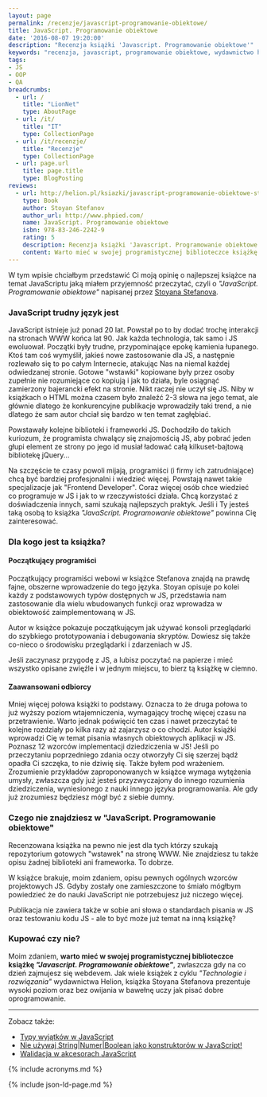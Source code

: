 ```yaml
---
layout: page
permalink: /recenzje/javascript-programowanie-obiektowe/
title: JavaScript. Programowanie obiektowe
date: '2016-08-07 19:20:00'
description: "Recenzja książki 'Javascript. Programowanie obiektowe'"
keywords: "recenzja, javascript, programowanie obiektowe, wydawnictwo helion"
tags:
- JS
- OOP
- QA
breadcrumbs:
  - url: /
    title: "LionNet"
    type: AboutPage
  - url: /it/
    title: "IT"
    type: CollectionPage
  - url: /it/recenzje/
    title: "Recenzje"
    type: CollectionPage
  - url: page.url
    title: page.title
    type: BlogPosting
reviews:
  - url: http://helion.pl/ksiazki/javascript-programowanie-obiektowe-stoyan-stefanov,jascob.htm
    type: Book
    author: Stoyan Stefanov
    author_url: http://www.phpied.com/
    name: JavaScript. Programowanie obiektowe
    isbn: 978-83-246-2242-9
    rating: 5
    description: Recenzja książki 'Javascript. Programowanie obiektowe'
    content: Warto mieć w swojej programistycznej biblioteczce książkę 'Javascript. Programowanie obiektowe', zwłaszcza gdy na co dzień zajmujesz się webdevem. Jak wiele książek z cyklu 'Technologie i rozwiązania' wydawnictwa Helion, książka Stoyana Stefanova prezentuje wysoki poziom oraz bez owijania w bawełnę uczy jak pisać dobre oprogramowanie
---
```


W tym wpisie chciałbym przedstawić Ci moją opinię o najlepszej książce na temat
JavaScriptu jaką miałem przyjemność przeczytać, czyli o *"JavaScript. Programowanie
obiektowe"* napisanej przez [Stoyana Stefanova][1].

### JavaScript trudny język jest

JavaScript istnieje już ponad 20 lat. Powstał po to by dodać trochę interakcji
na stronach WWW końca lat 90. Jak każda technologia, tak samo i JS ewoluował.
Początki były trudne, przypominające epokę kamienia łupanego. Ktoś tam coś wymyślił,
jakieś nowe zastosowanie dla JS, a następnie rozlewało się to po całym Internecie,
atakując Nas na niemal każdej odwiedzanej stronie. Gotowe "wstawki" kopiowane były
przez osoby zupełnie nie rozumiejące co kopiują i jak to działa, byle osiągnąć
zamierzony bajerancki efekt na stronie. Nikt raczej nie uczył się JS. Niby w 
książkach o HTML można czasem było znaleźć 2-3 słowa na jego temat, ale głównie 
dlatego że konkurencyjne publikacje wprowadziły taki trend, a nie dlatego że sam
autor chciał się bardzo w ten temat zagłębiać.

Powstawały kolejne biblioteki i frameworki JS. Dochodziło do takich kuriozum, że
programista chwalący się znajomością JS, aby pobrać jeden głupi element ze strony 
po jego id musiał ładować całą kilkuset-bajtową bibliotekę jQuery...

Na szczęście te czasy powoli mijają, programiści (i firmy ich zatrudniające) chcą
być bardziej profesjonalni i wiedzieć więcej. Powstają nawet takie specjalizacje
jak "Frontend  Developer". Coraz więcej osób chce wiedzieć co programuje w JS i 
jak to w rzeczywistości działa. Chcą korzystać z doświadczenia innych, sami szukają
najlepszych praktyk. Jeśli i Ty jesteś taką osobą to książka *"JavaScript. 
Programowanie obiektowe"* powinna Cię zainteresować.

### Dla kogo jest ta książka?

#### Początkujący programiści

Początkujący programiści webowi w książce Stefanova znajdą na prawdę fajne, 
obszerne wprowadzenie do tego języka. Stoyan opisuje po kolei każdy z podstawowych
typów dostępnych w JS, przedstawia nam zastosowanie dla wielu wbudowanych funkcji
oraz wprowadza w obiektowość zaimplementowaną w JS.

Autor w książce pokazuje początkującym jak używać konsoli przeglądarki do szybkiego 
prototypowania i debugowania skryptów. Dowiesz się także co-nieco o środowisku
przeglądarki i zdarzeniach w JS.

Jeśli zaczynasz przygodę z JS, a lubisz poczytać na papierze i mieć wszystko 
opisane zwięźle i w jednym miejscu, to bierz tą książkę w ciemno.

#### Zaawansowani odbiorcy

Mniej więcej połowa książki to podstawy. Oznacza to że druga połowa to już wyższy
poziom wtajemniczenia, wymagający trochę więcej czasu na przetrawienie. Warto 
jednak poświęcić ten czas i nawet przeczytać te kolejne rozdziały po kilka razy 
aż zajarzysz o co chodzi. Autor książki wprowadzi Cię w temat pisania własnych
obiektowych aplikacji w JS. Poznasz 12 wzorców implementacji dziedziczenia w JS!
Jeśli po przeczytaniu poprzedniego zdania oczy otworzyły Ci się szerzej bądź 
opadła Ci szczęka, to nie dziwię się. Także byłem pod wrażeniem. Zrozumienie
przykładów zaproponowanych w książce wymaga wytężenia umysły, zwłaszcza gdy już
jesteś przyzwyczajony do innego rozumienia dziedziczenia, wyniesionego z nauki 
innego języka programowania. Ale gdy już zrozumiesz będziesz mógł być z siebie 
dumny.

### Czego nie znajdziesz w "JavaScript. Programowanie obiektowe"

Recenzowana książka na pewno nie jest dla tych którzy szukają repozytorium gotowych
"wstawek" na stronę WWW. Nie znajdziesz tu także opisu żadnej biblioteki ani 
frameworka. To dobrze.

W książce brakuje, moim zdaniem, opisu pewnych ogólnych wzorców projektowych JS.
Gdyby zostały one zamieszczone to śmiało mógłbym powiedzieć że do nauki JavaScript
nie potrzebujesz już niczego więcej.

Publikacja nie zawiera także w sobie ani słowa o standardach pisania w JS oraz
testowaniu kodu JS - ale to być może już temat na inną książkę?

### Kupować czy nie?

Moim zdaniem, **warto mieć w swojej programistycznej biblioteczce książkę *"Javascript.
Programowanie obiektowe"***, zwłaszcza gdy na co dzień zajmujesz się webdevem. 
Jak wiele książek z cyklu *"Technologie i rozwiązania"* wydawnictwa Helion, 
książka Stoyana Stefanova prezentuje wysoki poziom oraz bez owijania w bawełnę 
uczy jak pisać dobre oprogramowanie.

* * *

Zobacz także:

* [Typy wyjątków w JavaScript][2]
* [Nie używaj String\|Numer\|Boolean jako konstruktorów w JavaScript!][3]
* [Walidacja w akcesorach JavaScript][4]

[1]: http://www.phpied.com/
[2]: /it/2016/04/05/typy-wyjatkow-w-javascript.html
[3]: /it//2016/05/19/nie-uzywaj-string-number-boolean-jako-konstruktorow-w-javascript.html
[4]: /it/2016/03/24/walidacja-w-akcesorach-javascript.html


{% include acronyms.md %}

{% include json-ld-page.md %}
